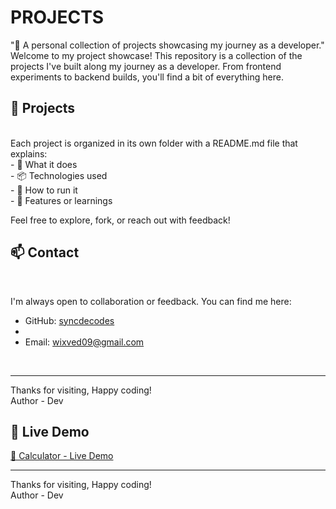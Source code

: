 # PROJECTS
"🚀 A personal collection of projects showcasing my journey as a developer."
<br>
Welcome to my project showcase! This repository is a collection of the projects I've built along my journey as a developer. From frontend experiments to backend builds, you'll find a bit of everything here.
<br>
## 📁 Projects
<br>
Each project is organized in its own folder with a README.md file that explains:
<br>
- 🔧 What it does  
<br>
- 📦 Technologies used 
<br>
- 🚀 How to run it  
<br>
- 🌟 Features or learnings
<br>

Feel free to explore, fork, or reach out with feedback!
<br>

## 📫 Contact
<br>

I'm always open to collaboration or feedback. You can find me here:
<br>

- GitHub: [syncdecodes](https://github.com/syncdecodes)
- <br>
- Email: wixved09@gmail.com
 <br>


---

Thanks for visiting, Happy coding!
<br>
Author - Dev
## 🚀 Live Demo

[🧮 Calculator - Live Demo](https://snazzy-bavarois-f3abb6.netlify.app)

---

Thanks for visiting, Happy coding!
<br>
Author - Dev
